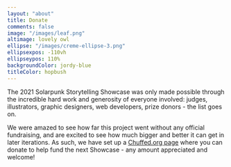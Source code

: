 ```yaml
---
layout: "about"
title: Donate
comments: false
image: "/images/leaf.png"
altimage: lovely owl
ellipse: "/images/creme-ellipse-3.png"
ellipsexpos: -110vh 
ellipseypos: 110%
backgroundColor: jordy-blue
titleColor: hopbush
---
```



The 2021 Solarpunk Storytelling Showcase was only made possible through the incredible hard work and generosity of everyone involved: judges, illustrators, graphic designers, web developers, prize donors - the list goes on.

We were amazed to see how far this project went without any official fundraising, and are excited to see how much bigger and better it can get in later iterations. As such, we have set up a [Chuffed.org page](https://chuffed.org/project/105239-support-the-solarpunk-showcase-writing-for-the-future) where you can donate to help fund the next Showcase - any amount appreciated and welcome!


